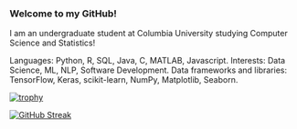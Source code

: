 ### Welcome to my GitHub!

I am an undergraduate student at Columbia University studying Computer Science and Statistics!

Languages: Python, R, SQL, Java, C, MATLAB, Javascript. 
Interests: Data Science, ML, NLP, Software Development.
Data frameworks and libraries: TensorFlow, Keras, scikit-learn, NumPy, Matplotlib, Seaborn.

[![trophy](https://github-profile-trophy.vercel.app/?username=ryo-ma&row=1)](https://github.com/larakaracasu/github-profile-trophy)

[![GitHub Streak](https://streak-stats.demolab.com/?user=larakaracasu)](https://git.io/streak-stats)
